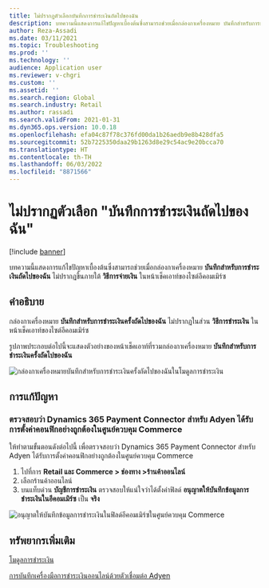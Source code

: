 ```yaml
---
title: ไม่ปรากฏตัวเลือกบันทึกการชำระเงินถัดไปของฉัน
description: บทความนี้แสดงการแก้ไขปัญหาเบื้องต้นซึ่งสามารถช่วยเมื่อกล่องกาเครื่องหมาย บันทึกสําหรับการชำระเงินถัดไปของฉัน ไม่ปรากฏขึ้นภายใต้วิธีการจ่ายเงินในหน้าเช็คเอาท์ของไซต์อีคอมเมิร์ซ
author: Reza-Assadi
ms.date: 03/11/2021
ms.topic: Troubleshooting
ms.prod: ''
ms.technology: ''
audience: Application user
ms.reviewer: v-chgri
ms.custom: ''
ms.assetid: ''
ms.search.region: Global
ms.search.industry: Retail
ms.author: rassadi
ms.search.validFrom: 2021-01-31
ms.dyn365.ops.version: 10.0.18
ms.openlocfilehash: efa04c87f78c376fd00da1b26aedb9e8b428dfa5
ms.sourcegitcommit: 52b7225350daa29b1263d8e29c54ac9e20bcca70
ms.translationtype: HT
ms.contentlocale: th-TH
ms.lasthandoff: 06/03/2022
ms.locfileid: "8871566"
---
```

# <a name="save-for-my-next-payment-option-doesnt-appear"></a>ไม่ปรากฏตัวเลือก "บันทึกการชำระเงินถัดไปของฉัน"

[!include [banner](../../includes/banner.md)]

บทความนี้แสดงการแก้ไขปัญหาเบื้องต้นซึ่งสามารถช่วยเมื่อกล่องกาเครื่องหมาย  **บันทึกสําหรับการชำระเงินถัดไปของฉัน** ไม่ปรากฏขึ้นภายใต้ **วิธีการจ่ายเงิน** ในหน้าเช็คเอาท์ของไซต์อีคอมเมิร์ซ

## <a name="description"></a>คำอธิบาย

กล่องกาเครื่องหมาย  **บันทึกสำหรับการชำระเงินครั้งถัดไปของฉัน** ไม่ปรากฏในส่วน **วิธีการชำระเงิน** ในหน้าเช็คเอาท์ของไซต์อีคอมเมิร์ซ

รูปภาพประกอบต่อไปนี้จะแสดงตัวอย่างของหน้าเช็คเอาท์ที่รวมกล่องกาเครื่องหมาย **บันทึกสำหรับการชำระเงินครั้งถัดไปของฉัน**

![กล่องกาเครื่องหมายบันทึกสำหรับการชำระเงินครั้งถัดไปของฉันในโมดูลการชำระเงิน](media/payment-module-save-payment.jpg)

## <a name="resolution"></a>การแก้ปัญหา

### <a name="verify-that-the-dynamics-365-payment-connector-for-adyen-is-correctly-configured-in-commerce-headquarters"></a>ตรวจสอบว่า Dynamics 365 Payment Connector สำหรับ Adyen ได้รับการตั้งค่าคอนฟิกอย่างถูกต้องในศูนย์ควบคุม Commerce

ให้ทำตามขั้นตอนดังต่อไปนี้ เพื่อตรวจสอบว่า Dynamics 365 Payment Connector สำหรับ Adyen ได้รับการตั้งค่าคอนฟิกอย่างถูกต้องในศูนย์ควบคุม Commerce 

1. ไปที่การ **Retail และ Commerce \> ช่องทาง \>ร้านค้าออนไลน์**
1. เลือกร้านค้าออนไลน์
1. บนแท็บด่วน **บัญชีการชำระเงิน** ตรวจสอบให้แน่ใจว่าได้ตั้งค่าฟิลด์ **อนุญาตให้บันทึกข้อมูลการชำระเงินในอีคอมเมิร์ซ** เป็น **จริง**

![อนุญาตให้บันทึกข้อมูลการชำระเงินในฟิลด์อีคอมเมิร์ซในศูนย์ควบคุม Commerce](media/payment-connector-save-payment.jpg)

## <a name="additional-resources"></a>ทรัพยากรเพิ่มเติม

[โมดูลการชำระเงิน](../payment-module.md)

[การบันทึกเครื่องมือการชำระเงินออนไลน์ด้วยตัวเชื่อมต่อ Adyen](../dev-itpro/adyen-connector-listPI.md)
